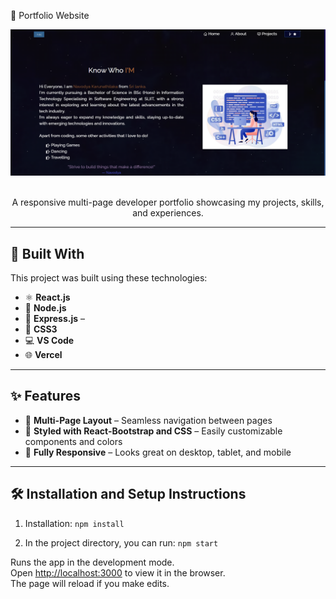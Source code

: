 
  🚀 Portfolio Website
</h2>

<div align="center">
  <img alt="Portfolio Demo" src="./Images/readme-img1.png" />
</div>

<br/>

<p align="center">
  A responsive multi-page developer portfolio showcasing my projects, skills, and experiences.
</p>

---

## 🔨 Built With

This project was built using these technologies:

- ⚛️ **React.js**
- 🔧 **Node.js** 
- 🚀 **Express.js** –
- 🎨 **CSS3** 
- 💻 **VS Code**
- 🌐 **Vercel** 

---

## ✨ Features

- 📖 **Multi-Page Layout** – Seamless navigation between pages
- 🎨 **Styled with React-Bootstrap and CSS** – Easily customizable components and colors
- 📱 **Fully Responsive** – Looks great on desktop, tablet, and mobile

---

## 🛠 Installation and Setup Instructions

1. Installation: `npm install`

2. In the project directory, you can run: `npm start`

Runs the app in the development mode.  
Open [http://localhost:3000](http://localhost:3000) to view it in the browser.  
The page will reload if you make edits.


